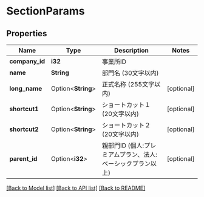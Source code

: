 # SectionParams

## Properties

Name | Type | Description | Notes
------------ | ------------- | ------------- | -------------
**company_id** | **i32** | 事業所ID | 
**name** | **String** | 部門名 (30文字以内) | 
**long_name** | Option<**String**> | 正式名称 (255文字以内) | [optional]
**shortcut1** | Option<**String**> | ショートカット１ (20文字以内) | [optional]
**shortcut2** | Option<**String**> | ショートカット２ (20文字以内) | [optional]
**parent_id** | Option<**i32**> | 親部門ID (個人:プレミアムプラン、法人:ベーシックプラン以上) | [optional]

[[Back to Model list]](../README.md#documentation-for-models) [[Back to API list]](../README.md#documentation-for-api-endpoints) [[Back to README]](../README.md)


